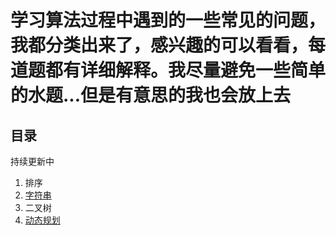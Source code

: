 # 学习算法过程中遇到的一些常见的问题，我都分类出来了，感兴趣的可以看看，每道题都有详细解释。我尽量避免一些简单的水题...但是有意思的我也会放上去

## 目录
持续更新中
1. 排序
2. [字符串](https://github.com/zDaoYang/CommonAlgorithmProblem/tree/master/%E5%AD%97%E7%AC%A6%E4%B8%B2)
3. 二叉树
4. [动态规划](https://github.com/zDaoYang/CommonAlgorithmProblem/tree/master/%E5%8A%A8%E6%80%81%E8%A7%84%E5%88%92)